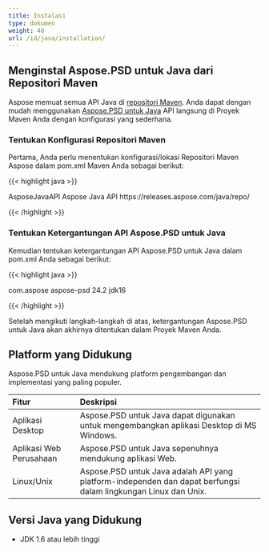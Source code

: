 ```yaml
---
title: Instalasi
type: dokumen
weight: 40
url: /id/java/installation/
---
```


## **Menginstal Aspose.PSD untuk Java dari Repositori Maven**
Aspose memuat semua API Java di [repositori Maven](https://releases.aspose.com/java/repo/com/aspose/). Anda dapat dengan mudah menggunakan [Aspose.PSD untuk Java](https://releases.aspose.com/java/repo/com/aspose/aspose-psd/) API langsung di Proyek Maven Anda dengan konfigurasi yang sederhana.
### **Tentukan Konfigurasi Repositori Maven**
Pertama, Anda perlu menentukan konfigurasi/lokasi Repositori Maven Aspose dalam pom.xml Maven Anda sebagai berikut:

{{< highlight java >}}

 <repositories>
    <repository>
        <id>AsposeJavaAPI</id>
        <name>Aspose Java API</name>
        <url>https://releases.aspose.com/java/repo/</url>
    </repository>
</repositories>

{{< /highlight >}}
### **Tentukan Ketergantungan API Aspose.PSD untuk Java**
Kemudian tentukan ketergantungan API Aspose.PSD untuk Java dalam pom.xml Anda sebagai berikut:

{{< highlight java >}}

 <dependencies>
    <dependency>
        <groupId>com.aspose</groupId>
        <artifactId>aspose-psd</artifactId>
        <version>24.2</version>
        <classifier>jdk16</classifier>
    </dependency>
</dependencies>

{{< /highlight >}}

Setelah mengikuti langkah-langkah di atas, ketergantungan Aspose.PSD untuk Java akan akhirnya ditentukan dalam Proyek Maven Anda.
## **Platform yang Didukung**
Aspose.PSD untuk Java mendukung platform pengembangan dan implementasi yang paling populer.

|**Fitur**|**Deskripsi**|
| :- | :- |
|Aplikasi Desktop|Aspose.PSD untuk Java dapat digunakan untuk mengembangkan aplikasi Desktop di MS Windows.|
|Aplikasi Web Perusahaan|Aspose.PSD untuk Java sepenuhnya mendukung aplikasi Web.|
|Linux/Unix|Aspose.PSD untuk Java adalah API yang platform-independen dan dapat berfungsi dalam lingkungan Linux dan Unix.|
## **Versi Java yang Didukung**
- JDK 1.6 atau lebih tinggi
